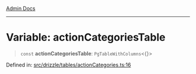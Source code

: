 [Admin Docs](/)

***

# Variable: actionCategoriesTable

> `const` **actionCategoriesTable**: `PgTableWithColumns`\<\{\}\>

Defined in: [src/drizzle/tables/actionCategories.ts:16](https://github.com/syedali237/talawa-api/blob/691786dc98e76819737c41ef0af34983792105fd/src/drizzle/tables/actionCategories.ts#L16)
